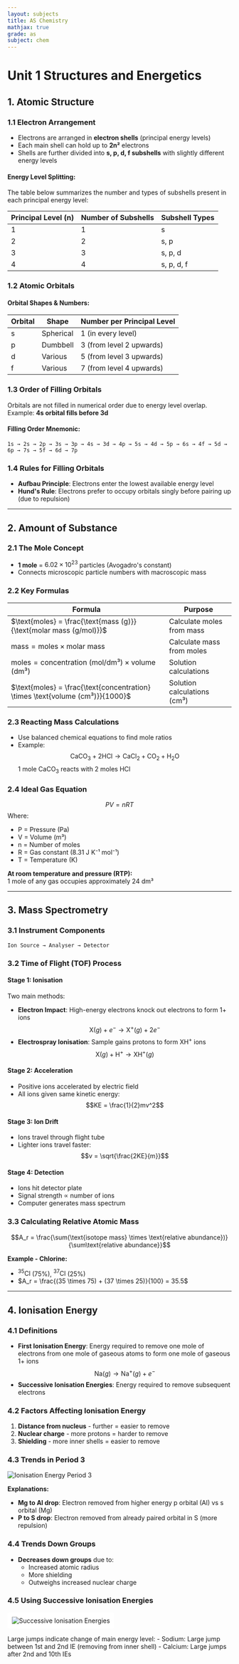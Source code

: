 ```yaml
---
layout: subjects
title: AS Chemistry
mathjax: true
grade: as
subject: chem
---
```

# Unit 1 Structures and Energetics 

## 1. Atomic Structure

### 1.1 Electron Arrangement
- Electrons are arranged in **electron shells** (principal energy levels)
- Each main shell can hold up to **2n²** electrons
- Shells are further divided into **s, p, d, f subshells** with slightly different energy levels

#### Energy Level Splitting:
The table below summarizes the number and types of subshells present in each principal energy level:

| Principal Level (n) | Number of Subshells | Subshell Types |
|---------------------|---------------------|----------------|
| 1                   | 1                   | s              |
| 2                   | 2                   | s, p           |
| 3                   | 3                   | s, p, d        |
| 4                   | 4                   | s, p, d, f     |

### 1.2 Atomic Orbitals
#### Orbital Shapes & Numbers:

| Orbital | Shape | Number per Principal Level |
|---------|-------|----------------------------|
| s       | Spherical | 1 (in every level)        |
| p       | Dumbbell | 3 (from level 2 upwards)  |
| d       | Various | 5 (from level 3 upwards)  |
| f       | Various | 7 (from level 4 upwards)  |

### 1.3 Order of Filling Orbitals
Orbitals are not filled in numerical order due to energy level overlap.  
Example: **4s orbital fills before 3d**

#### Filling Order Mnemonic:
```
1s → 2s → 2p → 3s → 3p → 4s → 3d → 4p → 5s → 4d → 5p → 6s → 4f → 5d → 6p → 7s → 5f → 6d → 7p
```

### 1.4 Rules for Filling Orbitals
- **Aufbau Principle**: Electrons enter the lowest available energy level
- **Hund's Rule**: Electrons prefer to occupy orbitals singly before pairing up (due to repulsion)

---

## 2. Amount of Substance

### 2.1 The Mole Concept
- **1 mole** = $6.02 \times 10^{23}$ particles (Avogadro's constant)
- Connects microscopic particle numbers with macroscopic mass

### 2.2 Key Formulas

| Formula | Purpose |
|---------|---------|
| $\text{moles} = \frac{\text{mass (g)}}{\text{molar mass (g/mol)}}$ | Calculate moles from mass |
| $\text{mass} = \text{moles} \times \text{molar mass}$ | Calculate mass from moles |
| $\text{moles} = \text{concentration (mol/dm³)} \times \text{volume (dm³)}$ | Solution calculations |
| $\text{moles} = \frac{\text{concentration} \times \text{volume (cm³)}}{1000}$ | Solution calculations (cm³) |

### 2.3 Reacting Mass Calculations
- Use balanced chemical equations to find mole ratios
- Example:  
  $$\text{CaCO}_3 + 2\text{HCl} \rightarrow \text{CaCl}_2 + \text{CO}_2 + \text{H}_2\text{O}$$
  1 mole $\text{CaCO}_3$ reacts with 2 moles $\text{HCl}$

### 2.4 Ideal Gas Equation
$$PV = nRT$$
Where:
- P = Pressure (Pa)
- V = Volume (m³)
- n = Number of moles
- R = Gas constant (8.31 J K⁻¹ mol⁻¹)
- T = Temperature (K)

**At room temperature and pressure (RTP):**  
1 mole of any gas occupies approximately 24 dm³

---

## 3. Mass Spectrometry

### 3.1 Instrument Components
```
Ion Source → Analyser → Detector
```

### 3.2 Time of Flight (TOF) Process

#### Stage 1: Ionisation
Two main methods:
- **Electron Impact**: High-energy electrons knock out electrons to form 1+ ions  
  $$\text{X}(g) + e^- \rightarrow \text{X}^+(g) + 2e^-$$
- **Electrospray Ionisation**: Sample gains protons to form $\text{XH}^+$ ions  
  $$\text{X}(g) + \text{H}^+ \rightarrow \text{XH}^+(g)$$

#### Stage 2: Acceleration
- Positive ions accelerated by electric field
- All ions given same kinetic energy:  
  $$KE = \frac{1}{2}mv^2$$

#### Stage 3: Ion Drift
- Ions travel through flight tube
- Lighter ions travel faster:  
  $$v = \sqrt{\frac{2KE}{m}}$$

#### Stage 4: Detection
- Ions hit detector plate
- Signal strength ∝ number of ions
- Computer generates mass spectrum

### 3.3 Calculating Relative Atomic Mass
$$A_r = \frac{\sum(\text{isotope mass} \times \text{relative abundance})}{\sum\text{relative abundance}}$$

**Example - Chlorine:**
- $^{35}\text{Cl}$ (75%), $^{37}\text{Cl}$ (25%)
- $A_r = \frac{(35 \times 75) + (37 \times 25)}{100} = 35.5$

---

## 4. Ionisation Energy

### 4.1 Definitions
- **First Ionisation Energy**: Energy required to remove one mole of electrons from one mole of gaseous atoms to form one mole of gaseous 1+ ions  
  $$\text{Na}(g) \rightarrow \text{Na}^+(g) + e^-$$
- **Successive Ionisation Energies**: Energy required to remove subsequent electrons

### 4.2 Factors Affecting Ionisation Energy
1. **Distance from nucleus** - further = easier to remove
2. **Nuclear charge** - more protons = harder to remove
3. **Shielding** - more inner shells = easier to remove

### 4.3 Trends in Period 3

![Ionisation Energy Period 3](https://i0.wp.com/secondaryscience4all.wordpress.com/wp-content/uploads/2014/10/slide07.png?ssl=1)

**Explanations:**
- **Mg to Al drop**: Electron removed from higher energy p orbital (Al) vs s orbital (Mg)
- **P to S drop**: Electron removed from already paired orbital in S (more repulsion)

### 4.4 Trends Down Groups
- **Decreases down groups** due to:
  - Increased atomic radius
  - More shielding
  - Outweighs increased nuclear charge

### 4.5 Using Successive Ionisation Energies
<p>
    <img src="https://cdn.savemyexams.com/uploads/2021/05/3.1.3-Ionization-Energies_-Trends-Successive-Ionisation-Energies-of-Calcium_1.png" alt="Successive Ionisation Energies" style="background: white; padding: 10px; border-radius: 5px;"/>
</p>
Large jumps indicate change of main energy level:
- Sodium: Large jump between 1st and 2nd IE (removing from inner shell)
- Calcium: Large jumps after 2nd and 10th IEs